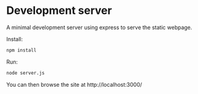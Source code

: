 # Development server
A minimal development server using express to serve the static webpage.

Install:
```bash
npm install
```

Run:
```bash
node server.js
```

You can then browse the site at http://localhost:3000/